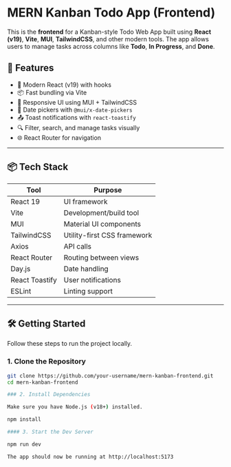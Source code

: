 # MERN Kanban Todo App (Frontend)

This is the **frontend** for a Kanban-style Todo Web App built using **React (v19)**, **Vite**, **MUI**, **TailwindCSS**, and other modern tools. The app allows users to manage tasks across columns like **Todo**, **In Progress**, and **Done**.

## 🚀 Features

- 🧠 Modern React (v19) with hooks
- 📦 Fast bundling via Vite
- 💅 Responsive UI using MUI + TailwindCSS
- 📅 Date pickers with `@mui/x-date-pickers`
- 📤 Toast notifications with `react-toastify`
- 🔍 Filter, search, and manage tasks visually
- 🌐 React Router for navigation

---

## 📦 Tech Stack

| Tool             | Purpose                             |
|------------------|-------------------------------------|
| React 19         | UI framework                        |
| Vite             | Development/build tool              |
| MUI              | Material UI components              |
| TailwindCSS      | Utility-first CSS framework         |
| Axios            | API calls                           |
| React Router     | Routing between views               |
| Day.js           | Date handling                       |
| React Toastify   | User notifications                  |
| ESLint           | Linting support                     |

---

## 🛠️ Getting Started

Follow these steps to run the project locally.

### 1. Clone the Repository

```bash
git clone https://github.com/your-username/mern-kanban-frontend.git
cd mern-kanban-frontend

### 2. Install Dependencies

Make sure you have Node.js (v18+) installed.

npm install

#### 3. Start the Dev Server

npm run dev

The app should now be running at http://localhost:5173
